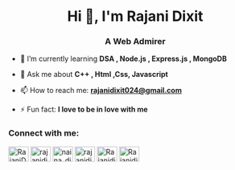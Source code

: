 <h1 align="center">Hi 👋, I'm Rajani Dixit</h1>
<h3 align="center">A Web Admirer</h3>

- 🌱 I’m currently learning  **DSA , Node.js , Express.js , MongoDB**

- 💬 Ask me about  **C++ , Html ,Css, Javascript**

- 📫 How to reach me: **rajanidixit024@gmail.com**

- ⚡ Fun fact: **I love to be in love with me**

<h3 align="left">Connect with me:</h3>
<p align="left">
<a href="https://twitter.com/RajaniDixit3" target="blank"><img align="center" src="https://raw.githubusercontent.com/rahuldkjain/github-profile-readme-generator/master/src/images/icons/Social/twitter.svg" alt="RajaniDixit3" height="30" width="40" /></a>
<a href="https://www.linkedin.com/in/rajanidixit024/" target="blank"><img align="center" src="https://raw.githubusercontent.com/rahuldkjain/github-profile-readme-generator/master/src/images/icons/Social/linked-in-alt.svg" alt="rajanidixit024" height="30" width="40" /></a>
<a href="https://www.instagram.com/naina_dixit_024/" target="blank"><img align="center" src="https://raw.githubusercontent.com/rahuldkjain/github-profile-readme-generator/master/src/images/icons/Social/instagram.svg" alt="naina_dixit_024" height="30" width="40" /></a>
<a href="https://www.hackerrank.com/rajanidixit024" target="blank"><img align="center" src="https://raw.githubusercontent.com/rahuldkjain/github-profile-readme-generator/master/src/images/icons/Social/hackerrank.svg" alt="rajanidixit024" height="30" width="40" /></a>
<a href="https://leetcode.com/Rajanidixit024/" target="blank"><img align="center" src="https://raw.githubusercontent.com/rahuldkjain/github-profile-readme-generator/master/src/images/icons/Social/leet-code.svg" alt="Rajanidixit024" height="30" width="40" /></a>
<a href="https://discord.gg/Rajanidixit024#4691" target="blank"><img align="center" src="https://raw.githubusercontent.com/rahuldkjain/github-profile-readme-generator/master/src/images/icons/Social/discord.svg" alt="Rajanidixit024#4691" height="30" width="40" /></a>
</p>
